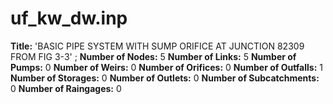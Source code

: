 # uf_kw_dw.inp
**Title:** 'BASIC PIPE SYSTEM WITH SUMP ORIFICE AT JUNCTION 82309 FROM FIG 3-3' ;
**Number of Nodes:** 5
**Number of Links:** 5
**Number of Pumps:** 0
**Number of Weirs:** 0
**Number of Orifices:** 0
**Number of Outfalls:** 1
**Number of Storages:** 0
**Number of Outlets:** 0
**Number of Subcatchments:** 0
**Number of Raingages:** 0
